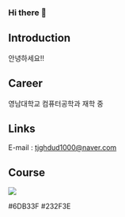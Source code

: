 ### Hi there 👋

<!--
**yh392754/yh392754** is a ✨ _special_ ✨ repository because its `README.md` (this file) appears on your GitHub profile.

Here are some ideas to get you started:

- 🔭 I’m currently working on ...
- 🌱 I’m currently learning ...
- 👯 I’m looking to collaborate on ...
- 🤔 I’m looking for help with ...
- 💬 Ask me about ...
- 📫 How to reach me: ...
- 😄 Pronouns: ...
- ⚡ Fun fact: ...
-->


## Introduction 
안녕하세요!! 

## Career 
영남대학교 컴퓨터공학과 재학 중 

## Links 
E-mail : tjghdud1000@naver.com

## Course

<img src="https://img.shields.io/badge/SpringBoot-6DB33F?style=for-the-badge&logo=SpringBoot&logoColor=white">


#6DB33F
#232F3E
## 
